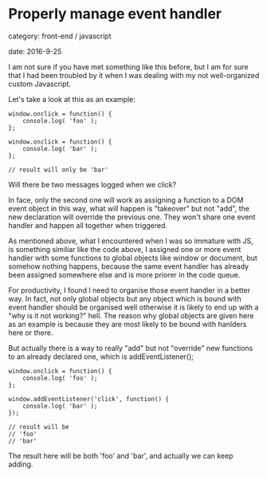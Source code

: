 # Properly manage event handler

<div class="meta">
<p>category: front-end / javascript</p>
<p>date: 2016-9-25</p>
</div>

I am not sure if you have met something like this before, but I am for sure that I had been troubled by it when I was dealing with my not well-organized custom Javascript.

Let's take a look at this as an example:

	window.onclick = function() {
		console.log( 'foo' );
	};

	window.onclick = function() {
		console.log( 'bar' );
	};

	// result will only be 'bar'


Will there be two messages logged when we click?

In face, only the second one will work as assigning a function to a DOM event object in this way, what will happen is "takeover" but not "add", the new declaration will override the previous one. They won't share one event handler and happen all together when triggered.

As mentioned above, what I encountered when I was so immature with JS, is something similiar like the code above, I assigned one or more event handler with some functions to global objects like window or document, but somehow nothing happens, because the same event handler has already been assigned somewhere else and is more priorer in the code queue. 

For productivity, I found I need to organise those event handler in a better way. In fact, not only global objects but any object which is bound with event handler should be organised well otherwise it is likely to end up with a "why is it not working?" hell. The reason why global objects are given here as an example is because they are most likely to be bound with hanlders here or there.

But actually there is a way to really "add" but not "override" new functions to an already declared one, which is addEventListener();

	window.onclick = function() {
		console.log( 'foo' );
	};

	window.addEventListener('click', function() {
		console.log( 'bar' );
	});

	// result will be 
	// 'foo'
	// 'bar'

The result here will be both 'foo' and 'bar', and actually we can keep adding.




